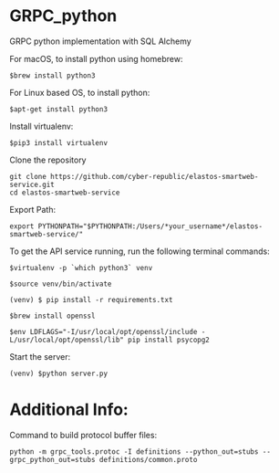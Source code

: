 # GRPC_python
GRPC python implementation with SQL Alchemy

For macOS, to install python using homebrew:
```
$brew install python3
```

For Linux based OS, to install python:
```
$apt-get install python3
```

Install virtualenv:
```
$pip3 install virtualenv
```

Clone the repository
```
git clone https://github.com/cyber-republic/elastos-smartweb-service.git
cd elastos-smartweb-service
```

Export Path:
```
export PYTHONPATH="$PYTHONPATH:/Users/*your_username*/elastos-smartweb-service/"
```

To get the API service running, run the following terminal commands:
```
$virtualenv -p `which python3` venv
```
```
$source venv/bin/activate
```
```
(venv) $ pip install -r requirements.txt
```
```
$brew install openssl
```
```
$env LDFLAGS="-I/usr/local/opt/openssl/include -L/usr/local/opt/openssl/lib" pip install psycopg2
```

Start the server:
```
(venv) $python server.py
```

# Additional Info:
Command to build protocol buffer files:
```
python -m grpc_tools.protoc -I definitions --python_out=stubs --grpc_python_out=stubs definitions/common.proto
```

